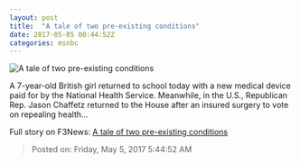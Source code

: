```yaml
---
layout: post
title:  "A tale of two pre-existing conditions"
date: 2017-05-05 00:44:52Z
categories: msnbc
---
```


![A tale of two pre-existing conditions](http://media1.s-nbcnews.com/j/MSNBC/Components/Video/201705/MNBC-CH-XXXXXXXX_CLN_SDO-3A2_20-00_ALL_IN_with_CHRIS_HAYES_AS_frame_91625.video_1067x600.jpg)

A 7-year-old British girl returned to school today with a new medical device paid for by the National Health Service. Meanwhile, in the U.S., Republican Rep. Jason Chaffetz returned to the House after an insured surgery to vote on repealing health...


Full story on F3News: [A tale of two pre-existing conditions](http://www.f3nws.com/n/YeD2YE)

> Posted on: Friday, May 5, 2017 5:44:52 AM
